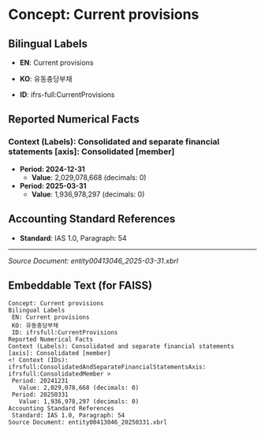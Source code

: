 # Concept: Current provisions

## Bilingual Labels
- **EN**: Current provisions
- **KO**: 유동충당부채

- **ID**: ifrs-full:CurrentProvisions

## Reported Numerical Facts

### **Context (Labels): Consolidated and separate financial statements [axis]: Consolidated [member]**
<!-- Context (IDs): ifrs-full:ConsolidatedAndSeparateFinancialStatementsAxis: ifrs-full:ConsolidatedMember -->
- **Period: 2024-12-31**
  - **Value**: 2,029,078,668 (decimals: 0)
- **Period: 2025-03-31**
  - **Value**: 1,936,978,297 (decimals: 0)

## Accounting Standard References
- **Standard**: IAS 1.0, Paragraph: 54

---
*Source Document: entity00413046_2025-03-31.xbrl*
## Embeddable Text (for FAISS)
```text
Concept: Current provisions
Bilingual Labels
 EN: Current provisions
 KO: 유동충당부채
 ID: ifrsfull:CurrentProvisions
Reported Numerical Facts
Context (Labels): Consolidated and separate financial statements [axis]: Consolidated [member]
<! Context (IDs): ifrsfull:ConsolidatedAndSeparateFinancialStatementsAxis: ifrsfull:ConsolidatedMember >
 Period: 20241231
   Value: 2,029,078,668 (decimals: 0)
 Period: 20250331
   Value: 1,936,978,297 (decimals: 0)
Accounting Standard References
 Standard: IAS 1.0, Paragraph: 54
Source Document: entity00413046_20250331.xbrl
```